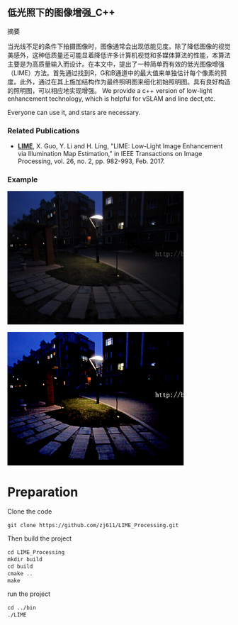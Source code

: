 ## 低光照下的图像增强_C++
摘要

当光线不足的条件下拍摄图像时，图像通常会出现低能见度。除了降低图像的视觉美感外，这种低质量还可能显着降低许多计算机视觉和多媒体算法的性能，本算法主要是为高质量输入而设计。在本文中，提出了一种简单而有效的低光图像增强（LIME）方法。首先通过找到R，G和B通道中的最大值来单独估计每个像素的照度。此外，通过在其上施加结构作为最终照明图来细化初始照明图。具有良好构造的照明图，可以相应地实现增强。
We provide a c++ version of low-light enhancement technology, which is helpful for vSLAM and line dect,etc.

Everyone can use it, and stars are necessary.

### Related Publications

* **[LIME](https://ieeexplore.ieee.org/document/7782813/)**, X. Guo, Y. Li and H. Ling, "LIME: Low-Light Image Enhancement via Illumination Map Estimation," in IEEE Transactions on Image Processing, vol. 26, no. 2, pp. 982-993, Feb. 2017.


### Example
![](test/data/3.png)  

![](test/data/3_lime.png)

# Preparation
Clone the code
```
git clone https://github.com/zj611/LIME_Processing.git
```
Then build the project 
```
cd LIME_Processing
mkdir build 
cd build 
cmake ..
make
```
run the project 
```
cd ../bin
./LIME
```

